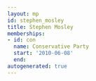 ```yaml
---
layout: mp
id: stephen_mosley
title: Stephen Mosley
memberships:
- id: con
  name: Conservative Party
  start: '2010-06-08'
  end: 
autogenerated: true
---
```


